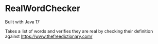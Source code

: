 # RealWordChecker

Built with Java 17

Takes a list of words and verifies they are real by checking their definition against https://www.thefreedictionary.com/

